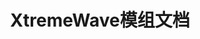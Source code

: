 ---
title: XtremeWave模组文档
titleTemplate: false
layout: home

hero:
  name: XtremeDocs
  tagline: XtremeWave模组文档
  image:
    src: /XtremeWave(Projector).png
    alt: XtremeWave Logo

features:
  - title: FinalSuspect 
    details: The Ultimate Among Us Mod for the Original Experience.
    link: /FinalSuspect/Introduction
    linkText: 了解更多
  - title: TheOtherRolesEdited
    details: A mod forked from TheOtherRoles.
    link: /TheOtherRolesEdited/About
    linkText: 了解更多
---